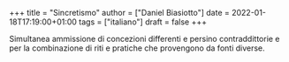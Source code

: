 +++
title = "Sincretismo"
author = ["Daniel Biasiotto"]
date = 2022-01-18T17:19:00+01:00
tags = ["italiano"]
draft = false
+++

Simultanea ammissione di concezioni differenti e persino contraddittorie e per la combinazione di riti e pratiche che provengono da fonti diverse.
